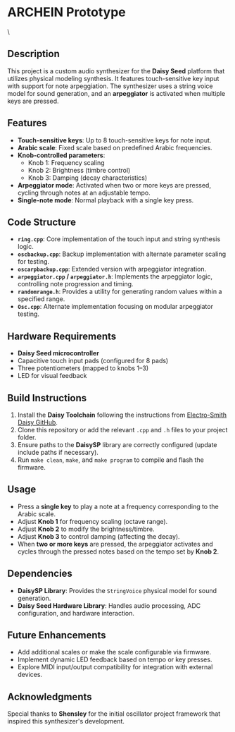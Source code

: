 # ARCHEIN Prototype
\

## Description  
This project is a custom audio synthesizer for the **Daisy Seed** platform that utilizes physical modeling synthesis. It features touch-sensitive key input with support for note arpeggiation. The synthesizer uses a string voice model for sound generation, and an **arpeggiator** is activated when multiple keys are pressed.

## Features  
- **Touch-sensitive keys**: Up to 8 touch-sensitive keys for note input.  
- **Arabic scale**: Fixed scale based on predefined Arabic frequencies.  
- **Knob-controlled parameters**:  
  - Knob 1: Frequency scaling  
  - Knob 2: Brightness (timbre control)  
  - Knob 3: Damping (decay characteristics)  
- **Arpeggiator mode**: Activated when two or more keys are pressed, cycling through notes at an adjustable tempo.  
- **Single-note mode**: Normal playback with a single key press.  

## Code Structure  
- **`ring.cpp`**: Core implementation of the touch input and string synthesis logic.  
- **`oscbackup.cpp`**: Backup implementation with alternate parameter scaling for testing.  
- **`oscarpbackup.cpp`**: Extended version with arpeggiator integration.  
- **`arpeggiator.cpp` / `arpeggiator.h`**: Implements the arpeggiator logic, controlling note progression and timing.  
- **`randomrange.h`**: Provides a utility for generating random values within a specified range.  
- **`Osc.cpp`**: Alternate implementation focusing on modular arpeggiator testing.  

## Hardware Requirements  
- **Daisy Seed microcontroller**  
- Capacitive touch input pads (configured for 8 pads)  
- Three potentiometers (mapped to knobs 1–3)  
- LED for visual feedback  

## Build Instructions  
1. Install the **Daisy Toolchain** following the instructions from [Electro-Smith Daisy GitHub](https://github.com/electro-smith/DaisyExamples).  
2. Clone this repository or add the relevant `.cpp` and `.h` files to your project folder.  
3. Ensure paths to the **DaisySP** library are correctly configured (update include paths if necessary).  
4. Run `make clean`, `make`, and `make program` to compile and flash the firmware.  

## Usage  
- Press a **single key** to play a note at a frequency corresponding to the Arabic scale.  
- Adjust **Knob 1** for frequency scaling (octave range).  
- Adjust **Knob 2** to modify the brightness/timbre.  
- Adjust **Knob 3** to control damping (affecting the decay).  
- When **two or more keys** are pressed, the arpeggiator activates and cycles through the pressed notes based on the tempo set by **Knob 2**.  

## Dependencies  
- **DaisySP Library**: Provides the `StringVoice` physical model for sound generation.  
- **Daisy Seed Hardware Library**: Handles audio processing, ADC configuration, and hardware interaction.  

## Future Enhancements  
- Add additional scales or make the scale configurable via firmware.  
- Implement dynamic LED feedback based on tempo or key presses.  
- Explore MIDI input/output compatibility for integration with external devices.

## Acknowledgments  
Special thanks to **Shensley** for the initial oscillator project framework that inspired this synthesizer's development.  
